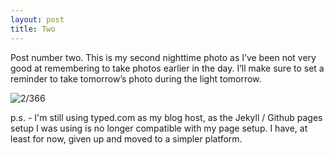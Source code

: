 ```yaml
---
layout: post
title: Two
---
```

Post number two. This is my second nighttime photo as I’ve been not very good at remembering to take photos earlier in the day. I’ll make sure to set a reminder to take tomorrow’s photo during the light tomorrow.
<!--break-->

![2/366](https://images.typed.com/327862ca-a1ff-4709-892a-6e30214170fe/IMG_0123.jpg)

p.s. - I'm still using typed.com as my blog host, as the Jekyll / Github pages setup I was using is no longer compatible with my page setup. I have, at least for now, given up and moved to a simpler platform.